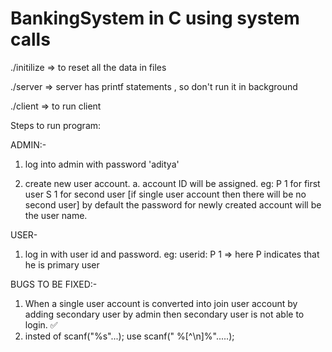 # BankingSystem in C using system calls

./initilize => to reset all the data in files

./server => server has printf statements , so don't run it in background

./client => to run client

Steps to run program:

ADMIN:-
1. log into admin with password  'aditya'

2. create new user account. 
  a. account ID will be assigned.
    eg: P 1 for first user 
        S 1 for second user [if single user account then there will be no second user]
        by default the password for newly created account will be the user name.
 
USER-

1. log in with user id and password.
  eg:  userid: P 1 => here P indicates that he is primary user 


BUGS TO BE FIXED:-
1. When a single user account is converted into join user account by adding secondary user by admin then secondary user is not able to login. ✅
2. insted of scanf("%s"...); use scanf(" %[^\n]%".....);


  
 
